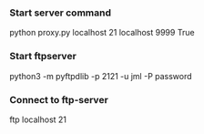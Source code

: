### Start server command
python proxy.py localhost 21 localhost 9999 True

### Start ftpserver
python3 -m pyftpdlib -p 2121 -u jml -P password

### Connect to ftp-server
ftp localhost 21
